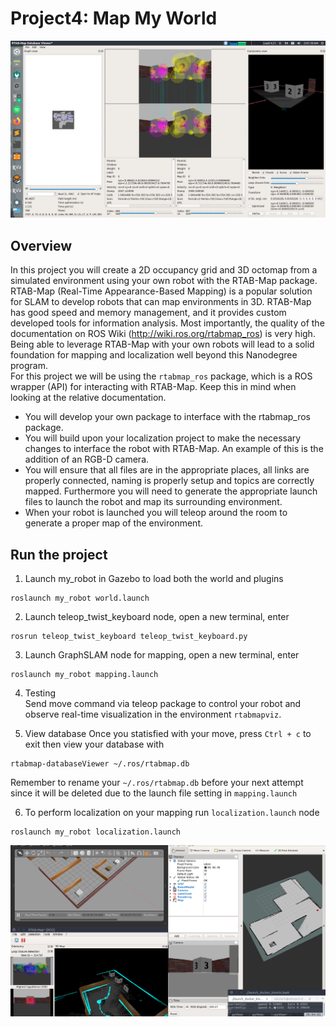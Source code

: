 # Project4: Map My World
![Overview](/Project4/Screenshots/slam2.png)  

## Overview  
In this project you will create a 2D occupancy grid and 3D octomap from a simulated environment using your own robot with the RTAB-Map package.  
RTAB-Map (Real-Time Appearance-Based Mapping) is a popular solution for SLAM to develop robots that can map environments in 3D. RTAB-Map has good speed and memory management, and it provides custom developed tools for information analysis. Most importantly, the quality of the documentation on ROS Wiki (http://wiki.ros.org/rtabmap_ros) is very high. Being able to leverage RTAB-Map with your own robots will lead to a solid foundation for mapping and localization well beyond this Nanodegree program.  
For this project we will be using the `rtabmap_ros` package, which is a ROS wrapper (API) for interacting with RTAB-Map. Keep this in mind when looking at the relative documentation.  
* You will develop your own package to interface with the rtabmap_ros package.  
* You will build upon your localization project to make the necessary changes to interface the robot with RTAB-Map. An example of this is the addition of an RGB-D camera.  
* You will ensure that all files are in the appropriate places, all links are properly connected, naming is properly setup and topics are correctly mapped. Furthermore you will need to generate the appropriate launch files to launch the robot and map its surrounding environment.  
* When your robot is launched you will teleop around the room to generate a proper map of the environment.  

## Run the project  
1. Launch my_robot in Gazebo to load both the world and plugins  
```
roslaunch my_robot world.launch
```  
2. Launch teleop_twist_keyboard node, open a new terminal, enter  
```
rosrun teleop_twist_keyboard teleop_twist_keyboard.py
```  
3. Launch GraphSLAM node for mapping, open a new terminal, enter  
```
roslaunch my_robot mapping.launch
```  

4. Testing  
Send move command via teleop package to control your robot and observe real-time visualization in the environment `rtabmapviz`.  

5. View database
Once you statisfied with your move, press `Ctrl + c` to exit then view your database with
```
rtabmap-databaseViewer ~/.ros/rtabmap.db
```
Remember to rename your `~/.ros/rtabmap.db` before your next attempt since it will be deleted due to the launch file setting in `mapping.launch`

6. To perform localization on your mapping run `localization.launch` node
```
roslaunch my_robot localization.launch
``` 

![gif](/Project4/Screenshots/slam5.gif)
